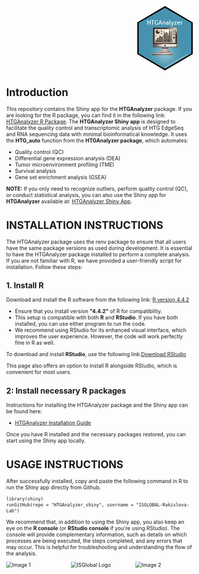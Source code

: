 <p align="right">
  <img src="https://github.com/ISGLOBAL-Rakislova-Lab/HTGAnalyzer_shiny/blob/main/www/HTGAnalyzer_logo.png" alt="HTGAnalyzer Logo" width="150">
</p>

# Introduction

This repository contains the Shiny app for the **HTGAnalyzer** package. If you are looking for the R package, you can find it in the following link: [HTGAnalyzer R Package](https://github.com/ISGLOBAL-Rakislova-Lab/HTGAnalyzer/blob/main/README.md). The **HTGAnalyzer Shiny app** is designed to facilitate the quality control and transcriptomic analysis of HTG EdgeSeq and RNA sequencing data with minimal bioinformatical knowledge. It uses the **HTG_auto** function from the **HTGAnalyzer package**, which automates: 
* Quality control (QC) 
* Differential gene expression analysis (DEA)
* Tumor microenvironment profiling (TME)
* Survival analysis 
* Gene set enrichment analysis (GSEA)

**NOTE:** If you only need to recognize outliers, perform quality control (QC), or conduct statistical analysis, you can also use the Shiny app for **HTGAnalyzer** available at: [HTGAnalyzer Shiny App](http://isglobal-rakislova-lab.shinyapps.io/htg_shinny_app-main).


# INSTALLATION INSTRUCTIONS
The HTGAnalyzer package uses the renv package to ensure that all users have the same package versions as used during development.
It is essential to have the HTGAnalyzer package installed to perform a complete analysis. If you are not familiar with R, 
we have provided a user-friendly script for installation. Follow these steps:

## 1. Install R
Download and install the R software from the following link:  [R version 4.4.2](https://cran.r-project.org/bin/windows/base/)

* Ensure that you install version **"4.4.2"** of R for compatibility.
* This setup is compatible with both **R** and **RStudio**. If you have both installed, you can use either program to run the code.
* We recommend using RStudio for its enhanced visual interface, which improves the user experience. However, the code will work perfectly fine in R as well.

To download and install **RStudio**, use the following link:[Download RStudio](https://posit.co/download/rstudio-desktop/)

This page also offers an option to install R alongside RStudio, which is convenient for most users.

## 2: Install necessary R packages
Instructions for installing the HTGAnalyzer package and the Shiny app can be found here:
* [HTGAnalyzer Installation Guide](https://github.com/ISGLOBAL-Rakislova-Lab/HTGAnalyzer/tree/main)
  
Once you have R installed and the necessary packages restored, you can start using the Shiny app locally.

# USAGE INSTRUCTIONS
After successfully  installed, copy and paste the following command in R to run the Shiny app directly from Github.
```{r}
library(shiny)
runGitHub(repo = "HTGAnalyzer_shiny", username = "ISGLOBAL-Rakislova-Lab")
```
We recommend that, in addition to using the Shiny app, you also keep an eye on the **R console** (or **RStudio console** if you're using RStudio). The console will provide complementary information, such as details on which processes are being executed, the steps completed, and any errors that may occur. This is helpful for troubleshooting and understanding the flow of the analysis.


<div style="display: flex; justify-content: center; gap: 20px;">
    <img src="https://github.com/user-attachments/assets/74a92a2b-6007-4d37-b40c-d53fdf3ba0ef" alt="Image 1" width="200"/>
    <img src="https://github.com/user-attachments/assets/ecf90cb3-9d11-46f7-8b63-cc5c3596902d" alt="ISGlobal Logo" width="200"/>
    <img src="https://github.com/user-attachments/assets/e2680f9a-38e4-4966-bb66-741d2cf58391" alt="Image 2" width="200"/>
</div>
